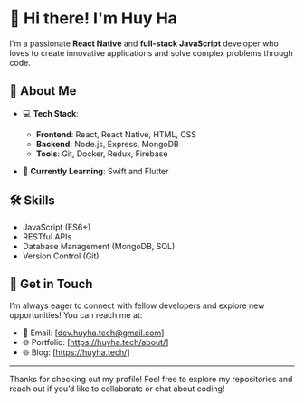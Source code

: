 # 👋 Hi there! I'm Huy Ha

I'm a passionate **React Native** and **full-stack JavaScript** developer who loves to create innovative applications and solve complex problems through code.

## 🚀 About Me

- 💻 **Tech Stack**:
  - **Frontend**: React, React Native, HTML, CSS
  - **Backend**: Node.js, Express, MongoDB
  - **Tools**: Git, Docker, Redux, Firebase

- 🌱 **Currently Learning**: Swift and Flutter

## 🛠️ Skills

- JavaScript (ES6+)
- RESTful APIs
- Database Management (MongoDB, SQL)
- Version Control (Git)

## 🌟 Get in Touch

I’m always eager to connect with fellow developers and explore new opportunities! You can reach me at:

- 📧 Email: [dev.huyha.tech@gmail.com]
- 🌐 Portfolio: [https://huyha.tech/about/]
- 🌐 Blog: [https://huyha.tech/]

---

Thanks for checking out my profile! Feel free to explore my repositories and reach out if you’d like to collaborate or chat about coding!
